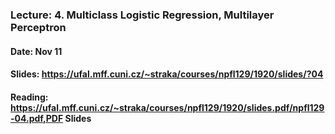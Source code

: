 ### Lecture: 4. Multiclass Logistic Regression, Multilayer Perceptron
#### Date: Nov 11
#### Slides: https://ufal.mff.cuni.cz/~straka/courses/npfl129/1920/slides/?04
#### Reading: https://ufal.mff.cuni.cz/~straka/courses/npfl129/1920/slides.pdf/npfl129-04.pdf,PDF Slides

